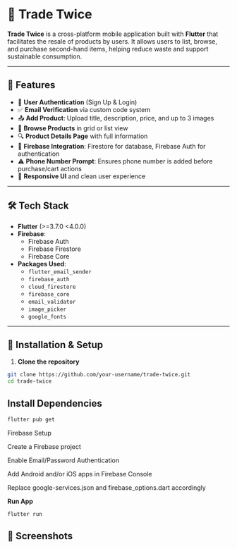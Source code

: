 # 📱 Trade Twice

**Trade Twice** is a cross-platform mobile application built with **Flutter** that facilitates the resale of products by users. It allows users to list, browse, and purchase second-hand items, helping reduce waste and support sustainable consumption.

---

## 🚀 Features

- 🧾 **User Authentication** (Sign Up & Login)
- ✅ **Email Verification** via custom code system
- 📤 **Add Product**: Upload title, description, price, and up to 3 images
- 🛒 **Browse Products** in grid or list view
- 🔍 **Product Details Page** with full information
- 📁 **Firebase Integration**: Firestore for database, Firebase Auth for authentication
- ⚠️ **Phone Number Prompt**: Ensures phone number is added before purchase/cart actions
- 📱 **Responsive UI** and clean user experience

---

## 🛠️ Tech Stack

- **Flutter** (>=3.7.0 <4.0.0)
- **Firebase**:
  - Firebase Auth
  - Firebase Firestore
  - Firebase Core
- **Packages Used**:
  - `flutter_email_sender`
  - `firebase_auth`
  - `cloud_firestore`
  - `firebase_core`
  - `email_validator`
  - `image_picker`
  - `google_fonts`

---

## 🔧 Installation & Setup

1. **Clone the repository**

```bash
git clone https://github.com/your-username/trade-twice.git
cd trade-twice
```
## Install Dependencies
```bash
flutter pub get
```
Firebase Setup

Create a Firebase project

Enable Email/Password Authentication

Add Android and/or iOS apps in Firebase Console

Replace google-services.json and firebase_options.dart accordingly

**Run App**
```bash
flutter run
```
## 📸 Screenshots
